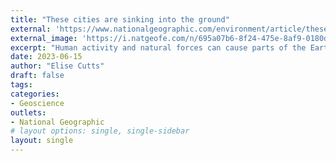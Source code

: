 ```yaml
---
title: "These cities are sinking into the ground"
external: 'https://www.nationalgeographic.com/environment/article/these-cities-are-sinking-into-the-ground'
external_image: 'https://i.natgeofe.com/n/695a07b6-8f24-475e-8af9-0180de8300f6/GettyImages-1237217649.jpg?w=1272&h=846'
excerpt: "Human activity and natural forces can cause parts of the Earth’s surface to sink. These cities are facing a double whammy: sinking land and rising seas."
date: 2023-06-15
author: "Elise Cutts"
draft: false
tags:
categories:
- Geoscience
outlets:
- National Geographic
# layout options: single, single-sidebar
layout: single
---
```


